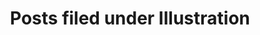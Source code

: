 ---
tag: illustration
permalink: blog/category/illustration
title: Posts filed under Illustration
paginate: true
paginate:
    per_page: 10
    category: illustration
---